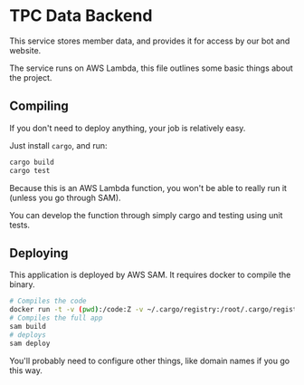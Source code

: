 # TPC Data Backend

This service stores member data, and provides it for access by our bot and website.

The service runs on AWS Lambda, this file outlines some basic things about the
project.

## Compiling
If you don't need to deploy anything, your job is relatively easy.

Just install `cargo`, and run:

```bash
cargo build
cargo test
```

Because this is an AWS Lambda function, you won't be able to really run it
(unless you go through SAM).

You can develop the function through simply cargo and testing using unit tests.

## Deploying
This application is deployed by AWS SAM. It requires docker to compile the binary.

```bash
# Compiles the code
docker run -t -v (pwd):/code:Z -v ~/.cargo/registry:/root/.cargo/registry:Z -v ~/.cargo/git:/root/.cargo/git:Z softprops/lambda-rust  cargo build --release --target x86_64-unknown-linux-musl
# Compiles the full app
sam build
# deploys
sam deploy
```

You'll probably need to configure other things, like domain names if you go this
way.
